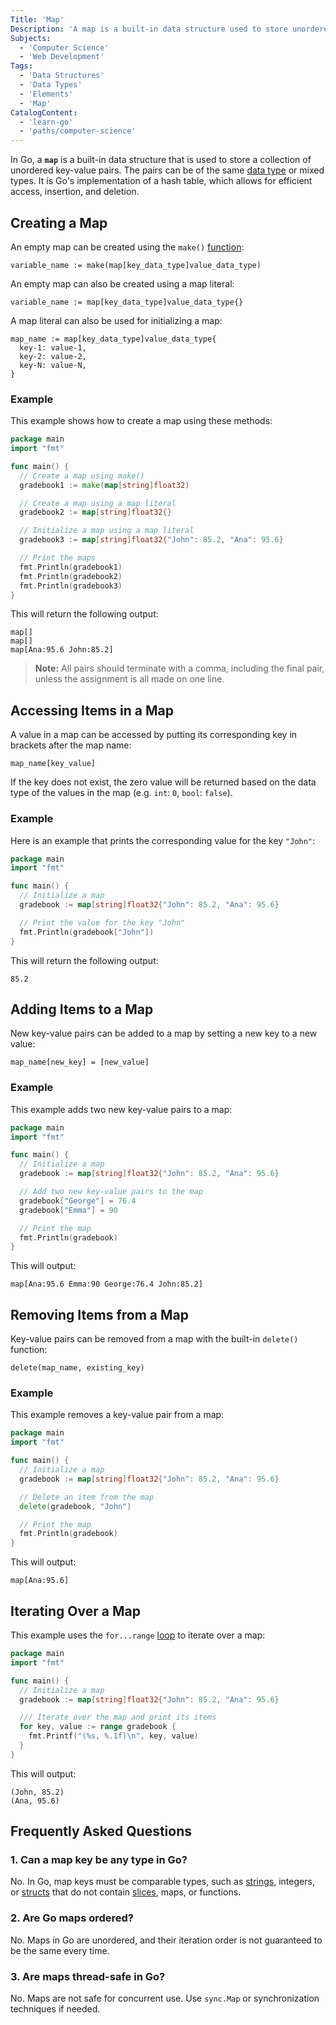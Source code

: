 ```yaml
---
Title: 'Map'
Description: 'A map is a built-in data structure used to store unordered key-value pairs.'
Subjects:
  - 'Computer Science'
  - 'Web Development'
Tags:
  - 'Data Structures'
  - 'Data Types'
  - 'Elements'
  - 'Map'
CatalogContent:
  - 'learn-go'
  - 'paths/computer-science'
---
```


In Go, a **`map`** is a built-in data structure that is used to store a collection of unordered key-value pairs. The pairs can be of the same [data type](https://www.codecademy.com/resources/docs/go/data-types) or mixed types. It is Go's implementation of a hash table, which allows for efficient access, insertion, and deletion.

## Creating a Map

An empty map can be created using the `make()` [function](https://www.codecademy.com/resources/docs/go/functions):

```pseudo
variable_name := make(map[key_data_type]value_data_type)
```

An empty map can also be created using a map literal:

```pseudo
variable_name := map[key_data_type]value_data_type{}
```

A map literal can also be used for initializing a map:

```pseudo
map_name := map[key_data_type]value_data_type{
  key-1: value-1,
  key-2: value-2,
  key-N: value-N,
}
```

### Example

This example shows how to create a map using these methods:

```go
package main
import "fmt"

func main() {
  // Create a map using make()
  gradebook1 := make(map[string]float32)

  // Create a map using a map literal
  gradebook2 := map[string]float32{}

  // Initialize a map using a map literal
  gradebook3 := map[string]float32{"John": 85.2, "Ana": 95.6}

  // Print the maps
  fmt.Println(gradebook1)
  fmt.Println(gradebook2)
  fmt.Println(gradebook3)
}
```

This will return the following output:

```shell
map[]
map[]
map[Ana:95.6 John:85.2]
```

> **Note:** All pairs should terminate with a comma, including the final pair, unless the assignment is all made on one line.

## Accessing Items in a Map

A value in a map can be accessed by putting its corresponding key in brackets after the map name:

```pseudo
map_name[key_value]
```

If the key does not exist, the zero value will be returned based on the data type of the values in the map (e.g. `int`: `0`, `bool`: `false`).

### Example

Here is an example that prints the corresponding value for the key `"John"`:

```go
package main
import "fmt"

func main() {
  // Initialize a map
  gradebook := map[string]float32{"John": 85.2, "Ana": 95.6}

  // Print the value for the key "John"
  fmt.Println(gradebook["John"])
}
```

This will return the following output:

```shell
85.2
```

## Adding Items to a Map

New key-value pairs can be added to a map by setting a new key to a new value:

```pseudo
map_name[new_key] = [new_value]
```

### Example

This example adds two new key-value pairs to a map:

```go
package main
import "fmt"

func main() {
  // Initialize a map
  gradebook := map[string]float32{"John": 85.2, "Ana": 95.6}

  // Add two new key-value pairs to the map
  gradebook["George"] = 76.4
  gradebook["Emma"] = 90

  // Print the map
  fmt.Println(gradebook)
}
```

This will output:

```shell
map[Ana:95.6 Emma:90 George:76.4 John:85.2]
```

## Removing Items from a Map

Key-value pairs can be removed from a map with the built-in `delete()` function:

```pseudo
delete(map_name, existing_key)
```

### Example

This example removes a key-value pair from a map:

```go
package main
import "fmt"

func main() {
  // Initialize a map
  gradebook := map[string]float32{"John": 85.2, "Ana": 95.6}

  // Delete an item from the map
  delete(gradebook, "John")

  // Print the map
  fmt.Println(gradebook)
}
```

This will output:

```shell
map[Ana:95.6]
```

## Iterating Over a Map

This example uses the `for...range` [loop](https://www.codecademy.com/resources/docs/go/loops) to iterate over a map:

```go
package main
import "fmt"

func main() {
  // Initialize a map
  gradebook := map[string]float32{"John": 85.2, "Ana": 95.6}

  /// Iterate over the map and print its items
  for key, value := range gradebook {
    fmt.Printf("(%s, %.1f)\n", key, value)
  }
}
```

This will output:

```shell
(John, 85.2)
(Ana, 95.6)
```

## Frequently Asked Questions

### 1. Can a map key be any type in Go?

No. In Go, map keys must be comparable types, such as [strings](https://www.codecademy.com/resources/docs/go/strings), integers, or [structs](https://www.codecademy.com/resources/docs/go/structs) that do not contain [slices](https://www.codecademy.com/resources/docs/go/slices), maps, or functions.

### 2. Are Go maps ordered?

No. Maps in Go are unordered, and their iteration order is not guaranteed to be the same every time.

### 3. Are maps thread-safe in Go?

No. Maps are not safe for concurrent use. Use `sync.Map` or synchronization techniques if needed.
